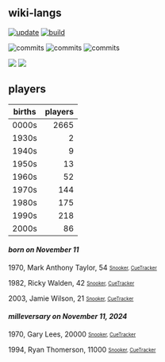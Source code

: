 ## wiki-langs
[![update](https://github.com/dreamerminsk/wiki-langs/actions/workflows/update-tables.yml/badge.svg)](https://github.com/dreamerminsk/wiki-langs/actions/workflows/update-tables.yml)
[![build](https://github.com/dreamerminsk/wiki-langs/actions/workflows/build.yml/badge.svg)](https://github.com/dreamerminsk/wiki-langs/actions/workflows/build.yml)

![commits](https://img.shields.io/github/commit-activity/y/dreamerminsk/wiki-langs)
![commits](https://img.shields.io/github/commit-activity/m/dreamerminsk/wiki-langs)
![commits](https://img.shields.io/github/commit-activity/w/dreamerminsk/wiki-langs)

![](https://img.shields.io/github/languages/code-size/dreamerminsk/wiki-langs)
![](https://img.shields.io/github/repo-size/dreamerminsk/wiki-langs)

## players
| births | players |
| :----: | ------: |
| 0000s | 2665 |
| 1930s | 2 |
| 1940s | 9 |
| 1950s | 13 |
| 1960s | 52 |
| 1970s | 144 |
| 1980s | 175 |
| 1990s | 218 |
| 2000s | 86 |

#### ***born on November 11***
1970, Mark Anthony Taylor, 54 <sub><sup>[Snooker](http://www.snooker.org/res/index.asp?player=2756), [CueTracker](http://cuetracker.net/Players/mark-taylor/)</sup></sub>

1982, Ricky Walden, 42 <sub><sup>[Snooker](http://www.snooker.org/res/index.asp?player=62), [CueTracker](http://cuetracker.net/Players/ricky-walden/)</sup></sub>

2003, Jamie Wilson, 21 <sub><sup>[Snooker](http://www.snooker.org/res/index.asp?player=2751), [CueTracker](http://cuetracker.net/Players/jamie-wilson/)</sup></sub>


#### ***milleversary on November 11, 2024***
1970, Gary Lees, 20000 <sub><sup>[Snooker](http://www.snooker.org/res/index.asp?player=1946), [CueTracker](http://cuetracker.net/Players/gary-lees/)</sup></sub>

1994, Ryan Thomerson, 11000 <sub><sup>[Snooker](http://www.snooker.org/res/index.asp?player=741), [CueTracker](http://cuetracker.net/Players/ryan-thomerson/)</sup></sub>



